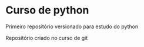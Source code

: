 # Curso de python
 Primeiro repositório versionado para estudo do python

 Repositório criado no curso de git
